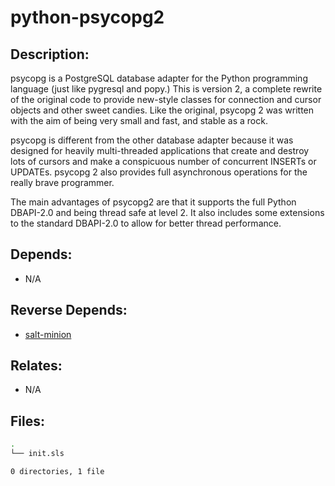 # python-psycopg2

## Description:

psycopg is a PostgreSQL database adapter for the Python programming language (just like pygresql and popy.) This is version 2, a complete rewrite of the original code to provide new-style classes for connection and cursor objects and other sweet candies. Like the original, psycopg 2 was written with the aim of being very small and fast, and stable as a rock.

psycopg is different from the other database adapter because it was designed for heavily multi-threaded applications that create and destroy lots of cursors and make a conspicuous number of concurrent INSERTs or UPDATEs. psycopg 2 also provides full asynchronous operations for the really brave programmer.

The main advantages of psycopg2 are that it supports the full Python DBAPI-2.0 and being thread safe at level 2. It also includes some extensions to the standard DBAPI-2.0 to allow for better thread performance.

## Depends:

  -  N/A

## Reverse Depends:

  -  [salt-minion](/salt/salt-minion)

## Relates:

  -  N/A

## Files:

```bash
.
└── init.sls

0 directories, 1 file
```
